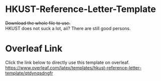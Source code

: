# HKUST-Reference-Letter-Template
~~Download the whole file to use.~~  
HKUST does not suck a lot, aii? There are still good persons.
# Overleaf Link
Click the link below to directly use this template on overleaf.  
https://www.overleaf.com/latex/templates/hkust-reference-letter-template/qtdynqsdngfr
